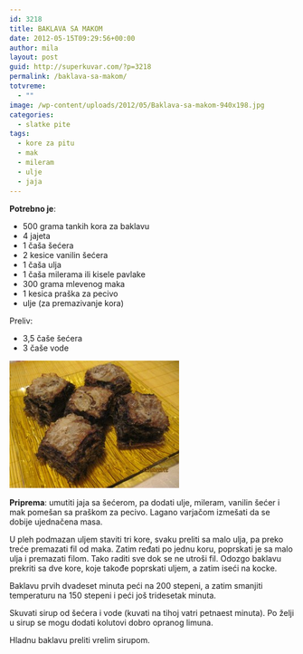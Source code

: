 ```yaml
---
id: 3218
title: BAKLAVA SA MAKOM
date: 2012-05-15T09:29:56+00:00
author: mila
layout: post
guid: http://superkuvar.com/?p=3218
permalink: /baklava-sa-makom/
totvreme:
  - ""
image: /wp-content/uploads/2012/05/Baklava-sa-makom-940x198.jpg
categories:
  - slatke pite
tags:
  - kore za pitu
  - mak
  - mileram
  - ulje
  - jaja
---
```

**Potrebno je**:

  * 500 grama tankih kora za baklavu
  * 4 jajeta
  * 1 čaša šećera
  * 2 kesice vanilin šećera
  * 1 čaša ulja
  * 1 čaša milerama ili kisele pavlake
  * 300 grama mlevenog maka
  * 1 kesica praška za pecivo
  * ulje (za premazivanje kora)

Preliv:

  * 3,5 čaše šećera
  * 3 čaše vode

<img class="alignnone size-medium wp-image-3219" title="Baklava sa makom" src="/wp-content/uploads/2012/05/Baklava-sa-makom-300x225.jpg" alt="" width="300" height="225" /> 

**Priprema**: umutiti jaja sa šećerom, pa dodati ulje, mileram, vanilin šećer i mak pomešan sa praškom za pecivo. Lagano varjačom izmešati da se dobije ujednačena masa.

U pleh podmazan uljem staviti tri kore, svaku preliti sa malo ulja, pa preko treće premazati fil od maka. Zatim ređati po jednu koru, poprskati je sa malo ulja i premazati filom. Tako raditi sve dok se ne utroši fil. Odozgo baklavu prekriti sa dve kore, koje takođe poprskati uljem, a zatim iseći na kocke.

Baklavu prvih dvadeset minuta peći na 200 stepeni, a zatim smanjiti temperaturu na 150 stepeni i peći još tridesetak minuta.

Skuvati sirup od šećera i vode (kuvati na tihoj vatri petnaest minuta). Po želji u sirup se mogu dodati kolutovi dobro opranog limuna.

Hladnu baklavu preliti vrelim sirupom.